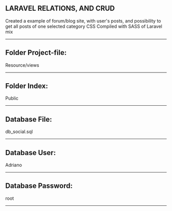 LARAVEL RELATIONS, AND CRUD
-------------------------------------------------------------------------------------------------------------------
Created a example of forum/blog site, with user's posts, and possibility to get all posts of one  selected category
CSS Compiled with SASS of Laravel mix
___________________________________________________________________________________________________________________

Folder Project-file:
---------------
Resource/views
_______________
Folder Index:
---------------
Public
_______________
Database File:
---------------
db_social.sql
_______________
Database User:
---------------
Adriano
_______________
Database Password:
---------------
root
_______________
